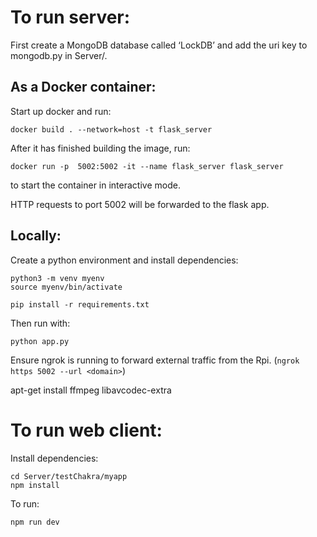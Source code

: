 # To run server:
First create a MongoDB database called ‘LockDB’ and add the uri key to mongodb.py in Server/.
## As a Docker container:
Start up docker and run:

`docker build . --network=host -t flask_server`

After it has finished building the image, run:

`docker run -p  5002:5002 -it --name flask_server flask_server`

to start the container in interactive mode.

HTTP requests to port 5002 will be forwarded to the flask app.

## Locally:
Create a python environment and install dependencies:
```
python3 -m venv myenv
source myenv/bin/activate
```
```
pip install -r requirements.txt
```

Then run with:
```
python app.py
```

Ensure ngrok is running to forward external traffic from the Rpi.
(`ngrok https 5002 --url <domain>`)

apt-get install ffmpeg libavcodec-extra

# To run web client:
Install dependencies:
```
cd Server/testChakra/myapp
npm install
```
To run:
```
npm run dev
```